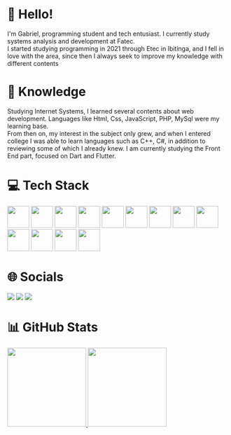 # 👋 Hello!

I'm Gabriel, programming student and tech entusiast. I currently study systems analysis and development at Fatec.<br>
I started studying programming in 2021 through Etec in Ibitinga, and I fell in love with the area, since then I always seek to improve my knowledge with different contents


# 🚀 Knowledge

Studying Internet Systems, I learned several contents about web development. Languages ​​like Html, Css, JavaScript, PHP, MySql were my learning base.<br>
From then on, my interest in the subject only grew, and when I entered college I was able to learn languages ​​such as C++, C#, in addition to reviewing some of which I already knew. I am currently studying the Front End part, focused on Dart and Flutter.

# 💻 Tech Stack


  <img height="50cm" src="https://cdn.jsdelivr.net/gh/devicons/devicon/icons/html5/html5-original-wordmark.svg" /> <img height="50cm" src="https://cdn.jsdelivr.net/gh/devicons/devicon/icons/css3/css3-original-wordmark.svg" /> <img height="50cm" src="https://cdn.jsdelivr.net/gh/devicons/devicon/icons/bootstrap/bootstrap-original-wordmark.svg" /> <img height="50cm" src="https://cdn.jsdelivr.net/gh/devicons/devicon/icons/javascript/javascript-original.svg" /> <img height="50cm" src="https://cdn.jsdelivr.net/gh/devicons/devicon/icons/php/php-original.svg" /> <img height="50cm" src="https://cdn.jsdelivr.net/gh/devicons/devicon/icons/mysql/mysql-original-wordmark.svg" /> <img height="50cm" src="https://cdn.jsdelivr.net/gh/devicons/devicon/icons/cplusplus/cplusplus-original.svg" /> <img height="50cm" src="https://cdn.jsdelivr.net/gh/devicons/devicon/icons/csharp/csharp-original.svg" /> <img height="50cm" src="https://cdn.jsdelivr.net/gh/devicons/devicon/icons/java/java-original-wordmark.svg" /> <img height="50cm" src="https://cdn.jsdelivr.net/gh/devicons/devicon/icons/spring/spring-original-wordmark.svg" /> 
            <img height="50cm" src="https://cdn.jsdelivr.net/gh/devicons/devicon/icons/dart/dart-original-wordmark.svg" /> 
            <img height="50cm" src="https://cdn.jsdelivr.net/gh/devicons/devicon/icons/flutter/flutter-original.svg" />
            <img height="50cm" src="https://cdn-icons-png.flaticon.com/512/5968/5968252.png" />
          
          


# 🌐 Socials  

<div>
  <a href="https://www.instagram.com/gabriel_h.rosa/" target="_blank"><img src="https://img.shields.io/badge/Instagram-E4405F?style=for-the-badge&logo=instagram&logoColor=white" target="_blank"></a>
  <a href="https://www.facebook.com/gabriel.rosa.963871/" target="_blank"><img src="https://img.shields.io/badge/Facebook-1877F2?style=for-the-badge&logo=facebook&logoColor=white" target="_blank"></a>
  <a href="https://www.linkedin.com/in/gabriel-henrique-rosa-950312272/" target="_blank"><img src="https://img.shields.io/badge/LinkedIn-0077B5?style=for-the-badge&logo=linkedin&logoColor=white" target="_blank"></a>
</div>



# 📊 GitHub Stats
<div>
  <a href="https://github.com/GabrielHR0sa">
  <img height="180cm" src="https://github-readme-stats.vercel.app/api?username=GabrielHR0sa&show_icons=true&theme=holi&include_all_commits=true&count_private=true"/>
  <img height="180cm" src="https://github-readme-stats.vercel.app/api/top-langs/?username=GabrielHR0sa&layout=compact&langs_count=16&theme=holi"/>
</div>
